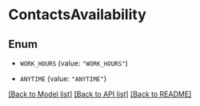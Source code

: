 # ContactsAvailability

## Enum


* `WORK_HOURS` (value: `"WORK_HOURS"`)

* `ANYTIME` (value: `"ANYTIME"`)


[[Back to Model list]](../README.md#documentation-for-models) [[Back to API list]](../README.md#documentation-for-api-endpoints) [[Back to README]](../README.md)


